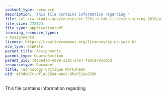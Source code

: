 ```yaml
---
content_type: resource
description: 'This file contains information regarding '
file: /ol-ocw-studio-app/courses/ec-720j-d-lab-ii-design-spring-2010/af9dab7cdf149584a0e98be651ea268b_MITEC_720JS10_hw3.pdf
file_size: 772824
file_type: application/pdf
learning_resource_types:
- Assignments
license: https://creativecommons.org/licenses/by-nc-sa/4.0/
ocw_type: OCWFile
parent_title: Assignments
parent_type: CourseSection
parent_uid: 7de564ad-e990-22dc-2767-fa0ca78cc00d
resourcetype: Document
title: Technology Critique Worksheet
uid: af9dab7c-df14-9584-a0e9-8be651ea268b
---
```

This file contains information regarding 